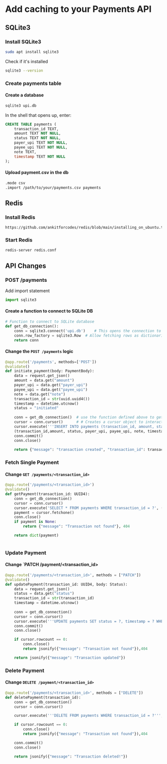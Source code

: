 # Add caching to your Payments API

## SQLite3
### Install SQLite3
```bash
sudo apt install sqlite3
```
Check if it's installed
```bash
sqlite3 --version
```


### Create payments table
#### Create a database
```bash
sqlite3 upi.db
```
In the shell that opens up, enter:
```sql
CREATE TABLE payments (
    transaction_id TEXT,
    amount TEXT NOT NULL,
    status TEXT NOT NULL,
    payer_upi TEXT NOT NULL,
    payee_upi TEXT NOT NULL,
    note TEXT,
    timestamp TEXT NOT NULL
);
```

#### Upload payment.csv in the db
```bash
.mode csv
.import /path/to/your/payments.csv payments
```


## Redis
### Install Redis
```url
https://github.com/ankitforcodes/redis/blob/main/installing_on_ubuntu.txt
```

### Start Redis
```bash
redis-server redis.conf
```


## API Changes
### POST /payments
Add import statement
```python
import sqlite3
```

#### Create a function to connect to SQLite DB
```python
# Function to connect to SQLite database
def get_db_connection():
    conn = sqlite3.connect('upi.db')	# This opens the connection to the database.
    conn.row_factory = sqlite3.Row  # Allow fetching rows as dictionaries
    return conn
```

#### Change the `POST /payments` logic
```python
@app.route('/payments', methods=['POST'])
@validate()
def initiate_payment(body: PaymentBody):
	data = request.get_json()
	amount = data.get("amount")
	payer_upi = data.get("payer_upi")
	payee_upi = data.get("payee_upi")
	note = data.get("note")				
	transaction_id = str(uuid.uuid4())		
	timestamp = datetime.utcnow()			
	status = "initiated"
	
	conn = get_db_connection()	# use the function defined above to get a connection to DB
	cursor = conn.cursor()		# # Creates a cursor object to interact with the database.
	cursor.execute('''INSERT INTO payments (transaction_id, amount, status, payer_upi, payee_upi, note, timestamp) VALUES (?, ?, ?, ?,?, ?, ?)''',
	(transaction_id,amount, status, payer_upi, payee_upi, note, timestamp))
	conn.commit()
	conn.close()
 
	return {"message": "transaction created", "transaction_id": transaction_id}
```

### Fetch Single Payment
#### Change `GET /payments/<transaction_id>`
```python
@app.route('/payments/<transaction_id>')
@validate()
def getPayment(transaction_id: UUID4):
	conn = get_db_connection()
	cursor = conn.cursor()
	cursor.execute('SELECT * FROM payments WHERE transaction_id = ?', (str(transaction_id),))
	payment = cursor.fetchone()
	conn.close()
	if payment is None:
		return {"message": "Transaction not found"}, 404

	return dict(payment)
	
```

### Update Payment
#### Change `PATCH /payment/<transaction_id>
```python
@app.route('/payments/<transaction_id>', methods = ["PATCH"])
@validate()
def updatePayment(transaction_id: UUID4, body: Status):
	data = request.get_json()
	status = data.get("status")
	transaction_id = str(transaction_id)
	timestamp = datetime.utcnow()							
	
	conn = get_db_connection()
	cursor = conn.cursor()
	cursor.execute('''UPDATE payments SET status = ?, timestamp = ? WHERE transaction_id = ? ''', (status, timestamp, transaction_id))
	conn.commit()
	conn.close()

	if cursor.rowcount == 0:
		conn.close()
		return jsonify({"message": "Transaction not found"}),404

	return jsonify({"message": "Transaction updated"})
```

### Delete Payment
#### Change `DELETE /payment/<transaction_id>`
```python
@app.route('/payments/<transaction_id>', methods = ["DELETE"])
def deletePayment(transaction_id):
	conn = get_db_connection()
	cursor = conn.cursor()

	cursor.execute('''DELETE FROM payments WHERE transaction_id = ?''', (transaction_id,))

	if cursor.rowcount == 0:
		conn.close()
		return jsonify({"message": "Transaction not found"}),404

	conn.commit()
	conn.close()

	return jsonify({"message": "Transaction deleted!"})
```
